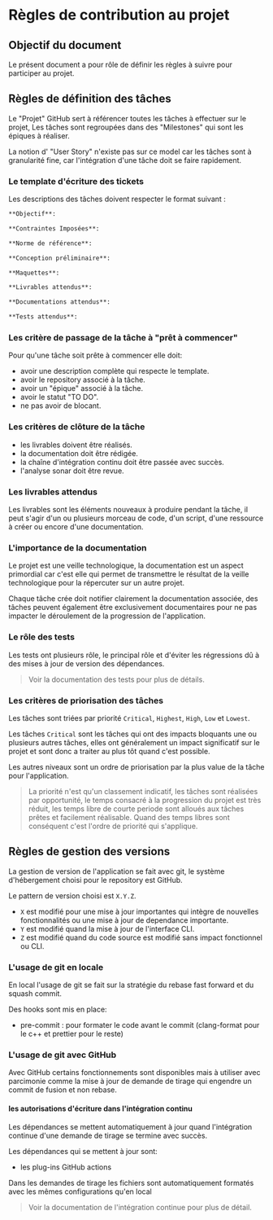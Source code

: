 # Règles de contribution au projet

## Objectif du document

Le présent document a pour rôle de définir les règles à suivre pour participer au projet.

## Règles de définition des tâches

Le "Projet" GitHub sert à référencer toutes les tâches à effectuer sur le projet,
Les tâches sont regroupées dans des "Milestones" qui sont les épiques à réaliser.

La notion d' "User Story" n'existe pas sur ce model car les tâches sont à granularité fine, car l'intégration d'une tâche doit se faire rapidement.

### Le template d'écriture des tickets

Les descriptions des tâches doivent respecter le format suivant :

```markdown
**Objectif**:

**Contraintes Imposées**:

**Norme de référence**:

**Conception préliminaire**:

**Maquettes**:

**Livrables attendus**:

**Documentations attendus**:

**Tests attendus**:

```

### Les critère de passage de la tâche à "prêt à commencer"

Pour qu'une tâche soit prête à commencer elle doit:

- avoir une description complète qui respecte le template.
- avoir le repository associé à la tâche.
- avoir un "épique" associé à la tâche.
- avoir le statut "TO DO".
- ne pas avoir de blocant.

### Les critères de clôture de la tâche

- les livrables doivent être réalisés.
- la documentation doit être rédigée.
- la chaîne d'intégration continu doit être passée avec succès.
- l'analyse sonar doit être revue.

### Les livrables attendus

Les livrables sont les éléments nouveaux à produire pendant la tâche, il peut s'agir d'un ou plusieurs morceau de code, d'un script, d'une ressource à créer ou encore d'une documentation.

### L'importance de la documentation

Le projet est une veille technologique, la documentation est un aspect primordial car c'est elle qui permet de transmettre le résultat de la veille technologique pour la répercuter sur un autre projet.

Chaque tâche crée doit notifier clairement la documentation associée, des tâches peuvent également être exclusivement documentaires pour ne pas impacter le déroulement de la progression de l'application.

### Le rôle des tests

Les tests ont plusieurs rôle, le principal rôle et d'éviter les régressions dû à des mises à jour de version des dépendances.

> Voir la documentation des tests pour plus de détails.

### Les critères de priorisation des tâches

Les tâches sont triées par priorité `Critical`, `Highest`, `High`, `Low` et `Lowest`.

Les tâches `Critical` sont les tâches qui ont des impacts bloquants une ou plusieurs autres tâches, elles ont généralement un impact significatif sur le projet et sont donc a traiter au plus tôt quand c'est possible.

Les autres niveaux sont un ordre de priorisation par la plus value de la tâche pour l'application.

> La priorité n'est qu'un classement indicatif, les tâches sont réalisées par opportunité, le temps consacré à la progression du projet est très réduit, les temps libre de courte periode sont alloués aux tâches prêtes et facilement réalisable. Quand des temps libres sont conséquent c'est l'ordre de priorité qui s'applique. 

## Règles de gestion des versions

La gestion de version de l'application se fait avec git, le système d'hébergement choisi pour le repository est GitHub.

Le pattern de version choisi est `X.Y.Z`.

- `X` est modifié pour une mise à jour importantes qui intègre de nouvelles fonctionnalités ou une mise à jour de dependance importante.
- `Y` est modifié quand la mise à jour de l'interface CLI.
- `Z` est modifié quand du code source est modifié sans impact fonctionnel ou CLI.

### L'usage de git en locale

En local l'usage de git se fait sur la stratégie du rebase fast forward et du squash commit.

Des hooks sont mis en place:

- pre-commit : pour formater le code avant le commit (clang-format pour le c++ et prettier pour le reste)

### L'usage de git avec GitHub

Avec GitHub certains fonctionnements sont disponibles mais à utiliser avec parcimonie comme la mise à jour de demande de tirage qui engendre un commit de fusion et non rebase.

#### les autorisations d'écriture dans l'intégration continu

Les dépendances se mettent automatiquement à jour quand l'intégration continue d'une demande de tirage se termine avec succès.

Les dépendances qui se mettent à jour sont:

- les plug-ins GitHub actions

Dans les demandes de tirage les fichiers sont automatiquement formatés avec les mêmes configurations qu'en local

> Voir la documentation de l'intégration continue pour plus de détail.
